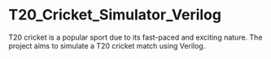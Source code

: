# T20_Cricket_Simulator_Verilog
T20 cricket is a popular sport due to its fast-paced and exciting nature. The project aims to simulate a T20 cricket match using Verilog. 
